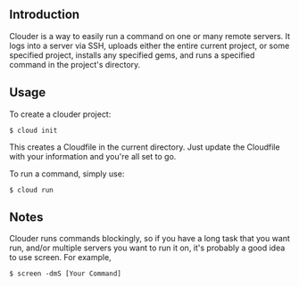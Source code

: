 Introduction
------------

Clouder is a way to easily run a command on one or many remote servers. It logs into a server via SSH, uploads either the entire current project, or some specified project, installs any specified gems, and runs a specified command in the project's directory.

Usage
-----

To create a clouder project:

	$ cloud init

This creates a Cloudfile in the current directory. Just update the Cloudfile with your information and you're all set to go.

To run a command, simply use:

	$ cloud run

Notes
-----

Clouder runs commands blockingly, so if you have a long task that you want run, and/or multiple servers you want to run it on, it's probably a good idea to use screen. For example,

	$ screen -dmS [Your Command]
